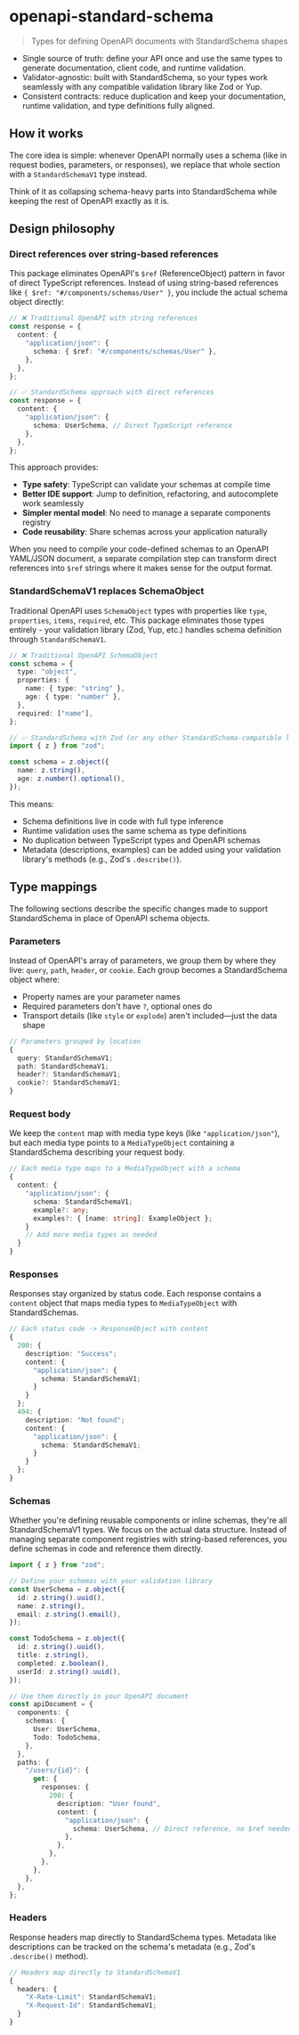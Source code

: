 # openapi-standard-schema

> Types for defining OpenAPI documents with StandardSchema shapes

- Single source of truth: define your API once and use the same types to generate documentation, client code, and runtime validation.
- Validator-agnostic: built with StandardSchema, so your types work seamlessly with any compatible validation library like Zod or Yup.
- Consistent contracts: reduce duplication and keep your documentation, runtime validation, and type definitions fully aligned.

## How it works

The core idea is simple: whenever OpenAPI normally uses a schema (like in request bodies, parameters, or responses), we replace that whole section with a `StandardSchemaV1` type instead.

Think of it as collapsing schema-heavy parts into StandardSchema while keeping the rest of OpenAPI exactly as it is.

## Design philosophy

### Direct references over string-based references

This package eliminates OpenAPI's `$ref` (ReferenceObject) pattern in favor of direct TypeScript references. Instead of using string-based references like `{ $ref: "#/components/schemas/User" }`, you include the actual schema object directly:

```typescript
// ❌ Traditional OpenAPI with string references
const response = {
  content: {
    "application/json": {
      schema: { $ref: "#/components/schemas/User" },
    },
  },
};

// ✅ StandardSchema approach with direct references
const response = {
  content: {
    "application/json": {
      schema: UserSchema, // Direct TypeScript reference
    },
  },
};
```

This approach provides:

- **Type safety**: TypeScript can validate your schemas at compile time
- **Better IDE support**: Jump to definition, refactoring, and autocomplete work seamlessly
- **Simpler mental model**: No need to manage a separate components registry
- **Code reusability**: Share schemas across your application naturally

When you need to compile your code-defined schemas to an OpenAPI YAML/JSON document, a separate compilation step can transform direct references into `$ref` strings where it makes sense for the output format.

### StandardSchemaV1 replaces SchemaObject

Traditional OpenAPI uses `SchemaObject` types with properties like `type`, `properties`, `items`, `required`, etc. This package eliminates those types entirely - your validation library (Zod, Yup, etc.) handles schema definition through `StandardSchemaV1`.

```typescript
// ❌ Traditional OpenAPI SchemaObject
const schema = {
  type: "object",
  properties: {
    name: { type: "string" },
    age: { type: "number" },
  },
  required: ["name"],
};

// ✅ StandardSchema with Zod (or any other StandardSchema-compatible library)
import { z } from "zod";

const schema = z.object({
  name: z.string(),
  age: z.number().optional(),
});
```

This means:

- Schema definitions live in code with full type inference
- Runtime validation uses the same schema as type definitions
- No duplication between TypeScript types and OpenAPI schemas
- Metadata (descriptions, examples) can be added using your validation library's methods (e.g., Zod's `.describe()`).

## Type mappings

The following sections describe the specific changes made to support StandardSchema in place of OpenAPI schema objects.

### Parameters

Instead of OpenAPI's array of parameters, we group them by where they live: `query`, `path`, `header`, or `cookie`. Each group becomes a StandardSchema object where:

- Property names are your parameter names
- Required parameters don't have `?`, optional ones do
- Transport details (like `style` or `explode`) aren't included—just the data shape

```typescript
// Parameters grouped by location
{
  query: StandardSchemaV1;
  path: StandardSchemaV1;
  header?: StandardSchemaV1;
  cookie?: StandardSchemaV1;
}
```

### Request body

We keep the `content` map with media type keys (like `"application/json"`), but each media type points to a `MediaTypeObject` containing a StandardSchema describing your request body.

```typescript
// Each media type maps to a MediaTypeObject with a schema
{
  content: {
    "application/json": {
      schema: StandardSchemaV1;
      example?: any;
      examples?: { [name: string]: ExampleObject };
    }
    // Add more media types as needed
  }
}
```

### Responses

Responses stay organized by status code. Each response contains a `content` object that maps media types to `MediaTypeObject` with StandardSchemas.

```typescript
// Each status code -> ResponseObject with content
{
  200: {
    description: "Success";
    content: {
      "application/json": {
        schema: StandardSchemaV1;
      }
    }
  };
  404: {
    description: "Not found";
    content: {
      "application/json": {
        schema: StandardSchemaV1;
      }
    }
  };
}
```

### Schemas

Whether you're defining reusable components or inline schemas, they're all StandardSchemaV1 types. We focus on the actual data structure. Instead of managing separate component registries with string-based references, you define schemas in code and reference them directly.

```typescript
import { z } from "zod";

// Define your schemas with your validation library
const UserSchema = z.object({
  id: z.string().uuid(),
  name: z.string(),
  email: z.string().email(),
});

const TodoSchema = z.object({
  id: z.string().uuid(),
  title: z.string(),
  completed: z.boolean(),
  userId: z.string().uuid(),
});

// Use them directly in your OpenAPI document
const apiDocument = {
  components: {
    schemas: {
      User: UserSchema,
      Todo: TodoSchema,
    },
  },
  paths: {
    "/users/{id}": {
      get: {
        responses: {
          200: {
            description: "User found",
            content: {
              "application/json": {
                schema: UserSchema, // Direct reference, no $ref needed
              },
            },
          },
        },
      },
    },
  },
};
```

### Headers

Response headers map directly to StandardSchema types. Metadata like descriptions can be tracked on the schema's metadata (e.g., Zod's `.describe()` method).

```typescript
// Headers map directly to StandardSchemaV1
{
  headers: {
    "X-Rate-Limit": StandardSchemaV1;
    "X-Request-Id": StandardSchemaV1;
  }
}
```
